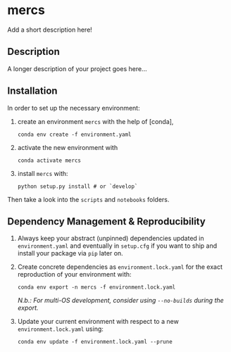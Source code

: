 # mercs

Add a short description here!

## Description

A longer description of your project goes here...

## Installation

In order to set up the necessary environment:

1. create an environment `mercs` with the help of [conda],
   ```
   conda env create -f environment.yaml
   ```
2. activate the new environment with
   ```
   conda activate mercs
   ```
3. install `mercs` with:
   ```
   python setup.py install # or `develop`
   ```

Then take a look into the `scripts` and `notebooks` folders.

## Dependency Management & Reproducibility

1. Always keep your abstract (unpinned) dependencies updated in `environment.yaml` and eventually
   in `setup.cfg` if you want to ship and install your package via `pip` later on.
   
2. Create concrete dependencies as `environment.lock.yaml` for the exact reproduction of your
   environment with:
   ```
   conda env export -n mercs -f environment.lock.yaml
   ```
   
   _N.b.: For multi-OS development, consider using `--no-builds` during the export._
   
3. Update your current environment with respect to a new `environment.lock.yaml` using:
   ```
   conda env update -f environment.lock.yaml --prune
   ```
